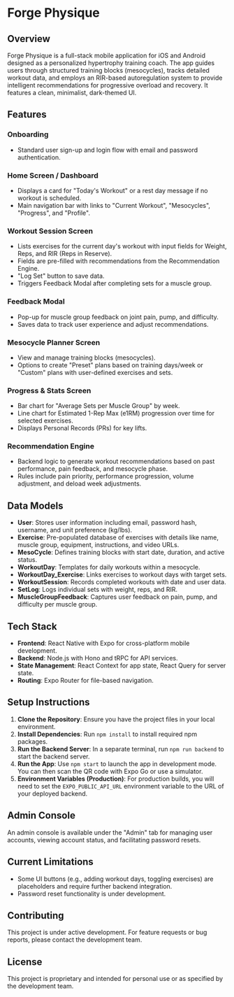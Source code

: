 # Forge Physique

## Overview
Forge Physique is a full-stack mobile application for iOS and Android designed as a personalized hypertrophy training coach. The app guides users through structured training blocks (mesocycles), tracks detailed workout data, and employs an RIR-based autoregulation system to provide intelligent recommendations for progressive overload and recovery. It features a clean, minimalist, dark-themed UI.

## Features

### Onboarding
- Standard user sign-up and login flow with email and password authentication.

### Home Screen / Dashboard
- Displays a card for "Today's Workout" or a rest day message if no workout is scheduled.
- Main navigation bar with links to "Current Workout", "Mesocycles", "Progress", and "Profile".

### Workout Session Screen
- Lists exercises for the current day's workout with input fields for Weight, Reps, and RIR (Reps in Reserve).
- Fields are pre-filled with recommendations from the Recommendation Engine.
- "Log Set" button to save data.
- Triggers Feedback Modal after completing sets for a muscle group.

### Feedback Modal
- Pop-up for muscle group feedback on joint pain, pump, and difficulty.
- Saves data to track user experience and adjust recommendations.

### Mesocycle Planner Screen
- View and manage training blocks (mesocycles).
- Options to create "Preset" plans based on training days/week or "Custom" plans with user-defined exercises and sets.

### Progress & Stats Screen
- Bar chart for "Average Sets per Muscle Group" by week.
- Line chart for Estimated 1-Rep Max (e1RM) progression over time for selected exercises.
- Displays Personal Records (PRs) for key lifts.

### Recommendation Engine
- Backend logic to generate workout recommendations based on past performance, pain feedback, and mesocycle phase.
- Rules include pain priority, performance progression, volume adjustment, and deload week adjustments.

## Data Models

- **User**: Stores user information including email, password hash, username, and unit preference (kg/lbs).
- **Exercise**: Pre-populated database of exercises with details like name, muscle group, equipment, instructions, and video URLs.
- **MesoCycle**: Defines training blocks with start date, duration, and active status.
- **WorkoutDay**: Templates for daily workouts within a mesocycle.
- **WorkoutDay_Exercise**: Links exercises to workout days with target sets.
- **WorkoutSession**: Records completed workouts with date and user data.
- **SetLog**: Logs individual sets with weight, reps, and RIR.
- **MuscleGroupFeedback**: Captures user feedback on pain, pump, and difficulty per muscle group.

## Tech Stack

- **Frontend**: React Native with Expo for cross-platform mobile development.
- **Backend**: Node.js with Hono and tRPC for API services.
- **State Management**: React Context for app state, React Query for server state.
- **Routing**: Expo Router for file-based navigation.

## Setup Instructions

1. **Clone the Repository**: Ensure you have the project files in your local environment.
2. **Install Dependencies**: Run `npm install` to install required npm packages.
3. **Run the Backend Server**: In a separate terminal, run `npm run backend` to start the backend server.
4. **Run the App**: Use `npm start` to launch the app in development mode. You can then scan the QR code with Expo Go or use a simulator.
5. **Environment Variables (Production)**: For production builds, you will need to set the `EXPO_PUBLIC_API_URL` environment variable to the URL of your deployed backend.

## Admin Console

An admin console is available under the "Admin" tab for managing user accounts, viewing account status, and facilitating password resets.

## Current Limitations

- Some UI buttons (e.g., adding workout days, toggling exercises) are placeholders and require further backend integration.
- Password reset functionality is under development.

## Contributing

This project is under active development. For feature requests or bug reports, please contact the development team.

## License

This project is proprietary and intended for personal use or as specified by the development team.
